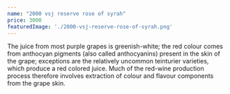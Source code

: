 ```yaml
---
name: "2000 vsj reserve rose of syrah"
price: 3000
featuredImage: './2000-vsj-reserve-rose-of-syrah.png'
---
```

The juice from most purple grapes is greenish-white; the red colour comes from anthocyan pigments (also called anthocyanins) present in the skin of the grape; exceptions are the relatively uncommon teinturier varieties, which produce a red colored juice. Much of the red-wine production process therefore involves extraction of colour and flavour components from the grape skin.


